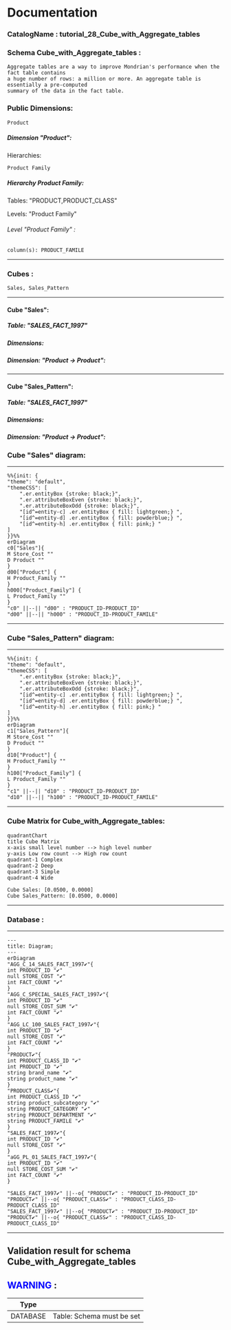 # Documentation
### CatalogName : tutorial_28_Cube_with_Aggregate_tables
### Schema Cube_with_Aggregate_tables : 

    Aggregate tables are a way to improve Mondrian's performance when the fact table contains
    a huge number of rows: a million or more. An aggregate table is essentially a pre-computed
    summary of the data in the fact table.
  
### Public Dimensions:

    Product

##### Dimension "Product":

Hierarchies:

    Product Family

##### Hierarchy Product Family:

Tables: "PRODUCT,PRODUCT_CLASS"

Levels: "Product Family"

###### Level "Product Family" :

    column(s): PRODUCT_FAMILE

---
### Cubes :

    Sales, Sales_Pattern

---
#### Cube "Sales":

    

##### Table: "SALES_FACT_1997"

##### Dimensions:
##### Dimension: "Product -> Product":

---
#### Cube "Sales_Pattern":

    

##### Table: "SALES_FACT_1997"

##### Dimensions:
##### Dimension: "Product -> Product":

### Cube "Sales" diagram:

---

```mermaid
%%{init: {
"theme": "default",
"themeCSS": [
    ".er.entityBox {stroke: black;}",
    ".er.attributeBoxEven {stroke: black;}",
    ".er.attributeBoxOdd {stroke: black;}",
    "[id^=entity-c] .er.entityBox { fill: lightgreen;} ",
    "[id^=entity-d] .er.entityBox { fill: powderblue;} ",
    "[id^=entity-h] .er.entityBox { fill: pink;} "
]
}}%%
erDiagram
c0["Sales"]{
M Store_Cost ""
D Product ""
}
d00["Product"] {
H Product_Family ""
}
h000["Product_Family"] {
L Product_Family ""
}
"c0" ||--|| "d00" : "PRODUCT_ID-PRODUCT_ID"
"d00" ||--|| "h000" : "PRODUCT_ID-PRODUCT_FAMILE"
```
---
### Cube "Sales_Pattern" diagram:

---

```mermaid
%%{init: {
"theme": "default",
"themeCSS": [
    ".er.entityBox {stroke: black;}",
    ".er.attributeBoxEven {stroke: black;}",
    ".er.attributeBoxOdd {stroke: black;}",
    "[id^=entity-c] .er.entityBox { fill: lightgreen;} ",
    "[id^=entity-d] .er.entityBox { fill: powderblue;} ",
    "[id^=entity-h] .er.entityBox { fill: pink;} "
]
}}%%
erDiagram
c1["Sales_Pattern"]{
M Store_Cost ""
D Product ""
}
d10["Product"] {
H Product_Family ""
}
h100["Product_Family"] {
L Product_Family ""
}
"c1" ||--|| "d10" : "PRODUCT_ID-PRODUCT_ID"
"d10" ||--|| "h100" : "PRODUCT_ID-PRODUCT_FAMILE"
```
---
### Cube Matrix for Cube_with_Aggregate_tables:
```mermaid
quadrantChart
title Cube Matrix
x-axis small level number --> high level number
y-axis Low row count --> High row count
quadrant-1 Complex
quadrant-2 Deep
quadrant-3 Simple
quadrant-4 Wide

Cube Sales: [0.0500, 0.0000]
Cube Sales_Pattern: [0.0500, 0.0000]
```
---
### Database :
---
```mermaid
---
title: Diagram;
---
erDiagram
"AGG_C_14_SALES_FACT_1997✔"{
int PRODUCT_ID "✔"
null STORE_COST "✔"
int FACT_COUNT "✔"
}
"AGG_C_SPECIAL_SALES_FACT_1997✔"{
int PRODUCT_ID "✔"
null STORE_COST_SUM "✔"
int FACT_COUNT "✔"
}
"AGG_LC_100_SALES_FACT_1997✔"{
int PRODUCT_ID "✔"
null STORE_COST "✔"
int FACT_COUNT "✔"
}
"PRODUCT✔"{
int PRODUCT_CLASS_ID "✔"
int PRODUCT_ID "✔"
string brand_name "✔"
string product_name "✔"
}
"PRODUCT_CLASS✔"{
int PRODUCT_CLASS_ID "✔"
string product_subcategory "✔"
string PRODUCT_CATEGORY "✔"
string PRODUCT_DEPARTMENT "✔"
string PRODUCT_FAMILE "✔"
}
"SALES_FACT_1997✔"{
int PRODUCT_ID "✔"
null STORE_COST "✔"
}
"aGG_PL_01_SALES_FACT_1997✔"{
int PRODUCT_ID "✔"
null STORE_COST_SUM "✔"
int FACT_COUNT "✔"
}

"SALES_FACT_1997✔" ||--o{ "PRODUCT✔" : "PRODUCT_ID-PRODUCT_ID"
"PRODUCT✔" ||--o{ "PRODUCT_CLASS✔" : "PRODUCT_CLASS_ID-PRODUCT_CLASS_ID"
"SALES_FACT_1997✔" ||--o{ "PRODUCT✔" : "PRODUCT_ID-PRODUCT_ID"
"PRODUCT✔" ||--o{ "PRODUCT_CLASS✔" : "PRODUCT_CLASS_ID-PRODUCT_CLASS_ID"
```
---
## Validation result for schema Cube_with_Aggregate_tables
## <span style='color: blue;'>WARNING</span> : 
|Type|   |
|----|---|
|DATABASE|Table: Schema must be set|
